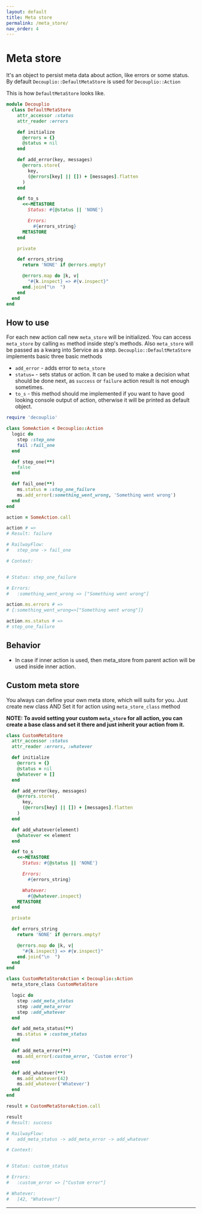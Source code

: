 ```yaml
---
layout: default
title: Meta store
permalink: /meta_store/
nav_order: 4
---
```


# Meta store

It's an object to persist meta data about action, like errors or some status. By default `Decouplio::DefaultMetaStore` is used for `Decouplio::Action`

This is how `DefaultMetaStore` looks like.
```ruby
module Decouplio
  class DefaultMetaStore
    attr_accessor :status
    attr_reader :errors

    def initialize
      @errors = {}
      @status = nil
    end

    def add_error(key, messages)
      @errors.store(
        key,
        (@errors[key] || []) + [messages].flatten
      )
    end

    def to_s
      <<~METASTORE
        Status: #{@status || 'NONE'}

        Errors:
          #{errors_string}
      METASTORE
    end

    private

    def errors_string
      return 'NONE' if @errors.empty?

      @errors.map do |k, v|
        "#{k.inspect} => #{v.inspect}"
      end.join("\n  ")
    end
  end
end
```

## How to use
For each new action call new `meta_store` will be initialized. You can access `meta_store` by calling `ms` method inside step's methods.
Also `meta_store` will be passed as a kwarg into Service as a step.
`Decouplio::DefaultMetaStore` implements basic three basic methods
- `add_error` - adds error to `meta_store`
- `status=` - sets status or action. It can be used to make a decision what should be done next, as `success` or `failure` action result is not enough sometimes.
- `to_s` - this method should me implemented if you want to have good looking console output of action, otherwise it will be printed as default object.

```ruby
require 'decouplio'

class SomeAction < Decouplio::Action
  logic do
    step :step_one
    fail :fail_one
  end

  def step_one(**)
    false
  end

  def fail_one(**)
    ms.status = :step_one_failure
    ms.add_error(:something_went_wrong, 'Something went wrong')
  end
end

action = SomeAction.call

action # =>
# Result: failure

# RailwayFlow:
#   step_one -> fail_one

# Context:


# Status: step_one_failure

# Errors:
#   :something_went_wrong => ["Something went wrong"]

action.ms.errors # =>
# {:something_went_wrong=>["Something went wrong"]}

action.ms.status # =>
# step_one_failure
```

## Behavior

 - In case if inner action is used, then meta_store from parent action will be used inside inner action.

## Custom meta store

You always can define your own meta store, which will suits for you.
Just create new class
AND
Set it for action using `meta_store_class` method

**NOTE: To avoid setting your custom `meta_store` for all action, you can create a base class and set it there and just inherit your action from it.**

```ruby
class CustomMetaStore
  attr_accessor :status
  attr_reader :errors, :whatever

  def initialize
    @errors = {}
    @status = nil
    @whatever = []
  end

  def add_error(key, messages)
    @errors.store(
      key,
      (@errors[key] || []) + [messages].flatten
    )
  end

  def add_whatever(element)
    @whatever << element
  end

  def to_s
    <<~METASTORE
      Status: #{@status || 'NONE'}

      Errors:
        #{errors_string}

      Whatever:
        #{@whatever.inspect}
    METASTORE
  end

  private

  def errors_string
    return 'NONE' if @errors.empty?

    @errors.map do |k, v|
      "#{k.inspect} => #{v.inspect}"
    end.join("\n  ")
  end
end

class CustomMetaStoreAction < Decouplio::Action
  meta_store_class CustomMetaStore

  logic do
    step :add_meta_status
    step :add_meta_error
    step :add_whatever
  end

  def add_meta_status(**)
    ms.status = :custom_status
  end

  def add_meta_error(**)
    ms.add_error(:custom_error, 'Custom error')
  end

  def add_whatever(**)
    ms.add_whatever(42)
    ms.add_whatever('Whatever')
  end
end

result = CustomMetaStoreAction.call

result
# Result: success

# RailwayFlow:
#   add_meta_status -> add_meta_error -> add_whatever

# Context:


# Status: custom_status

# Errors:
#   :custom_error => ["Custom error"]

# Whatever:
#   [42, "Whatever"]

```
***
